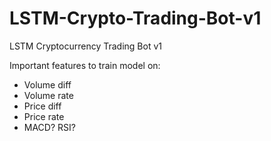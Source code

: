# LSTM-Crypto-Trading-Bot-v1
LSTM Cryptocurrency Trading Bot v1

Important features to train model on:
- Volume diff
- Volume rate
- Price diff
- Price rate
- MACD? RSI? 



